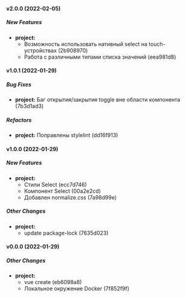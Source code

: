 #### v2.0.0 (2022-02-05)

##### New Features

* **project:**
  *  Возможность использовать нативный select на touch-устройствах (2b908970)
  *  Работа с различными типами списка значений (eea981d8)

#### v1.0.1 (2022-01-29)

##### Bug Fixes

* **project:**  Баг открытия/закрытия toggle вне области компонента (7b3d1ad3)

##### Refactors

* **project:**  Поправлены stylelint (dd16f913)

#### v1.0.0 (2022-01-29)

##### New Features

* **project:**
  *  Стили Select (ecc7d746)
  *  Компонент Select (00a2e2cd)
  *  Добавлен normalize.css (7a98d99e)

##### Other Changes

* **project:**
  *  update package-lock (7635d023)

#### v0.0.0 (2022-01-29)

##### Other Changes

* **project:**
  *  vue create (eb6098a8)
  *  Локальное окружение Docker (7f852f9f)
